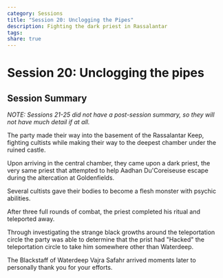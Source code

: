 ```yaml
---
category: Sessions
title: "Session 20: Unclogging the Pipes"
description: Fighting the dark priest in Rassalantar
tags: 
share: true
---
```

# Session 20: Unclogging the pipes
## Session Summary

*NOTE: Sessions 21-25 did not have a post-session summary, so they will not have much detail if at all.*

The party made their way into the basement of the Rassalantar Keep, fighting cultists while making their way to the deepest chamber under the ruined castle.

Upon arriving in the central chamber, they came upon a dark priest, the very same priest that attempted to help Aadhan Du'Coreiseuse escape during the altercation at Goldenfields.

Several cultists gave their bodies to become a flesh monster with psychic abilities.

After three full rounds of combat, the priest completed his ritual and teleported away. 

Through investigating the strange black growths around the teleportation circle the party was able to determine that the prist had "Hacked" the teleportation circle to take him somewhere other than Waterdeep.

The Blackstaff of Waterdeep Vajra Safahr arrived moments later to personally thank you for your efforts.